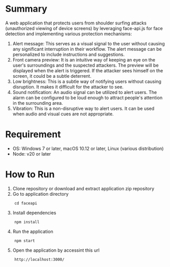 # Summary
A web application that protects users from shoulder surfing attacks (unauthorized viewing of device screens) by leveraging face-api.js for face detection and implementing various protection mechanisms:
1.	Alert message: This serves as a visual signal to the user without causing any significant interruption in their workflow. The alert message can be personalized to include instructions and suggestions.
2.	Front camera preview: It is an intuitive way of keeping an eye on the user's surroundings and the suspected attackers. The preview will be displayed when the alert is triggered. If the attacker sees himself on the screen, it could be a subtle deterrent.
3.	Low brightness: This is a subtle way of notifying users without causing disruption. It makes it difficult for the attacker to see.
4.	Sound notification: An audio signal can be utilized to alert users. The alarm can be configured to be loud enough to attract people's attention in the surrounding area.
5.	Vibration: This is a non-disruptive way to alert users. It can be used when audio and visual cues are not appropriate.

# Requirement
* OS: Windows 7 or later, macOS 10.12 or later, Linux (various distribution)
* Node: v20 or later

# How to Run
1. Clone repository or download and extract application zip repository
2. Go to application directory
```
    cd faceapi
```
3. Install dependencies
```
    npm install
```
4. Run the application
```
    npm start
```
5. Open the application by accessint this url
```
    http://localhost:3000/
```



